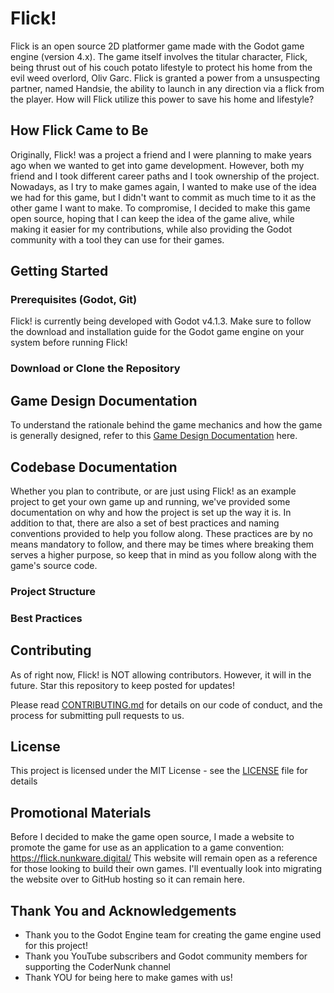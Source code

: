 # Flick!
Flick is an open source 2D platformer game made with the Godot game engine (version 4.x). 
The game itself involves the titular character, Flick, being thrust out of his couch potato lifestyle to protect his home from the evil weed overlord, Oliv Garc. Flick is granted a power from a unsuspecting partner, named Handsie, the ability to launch in any direction via a flick from the player. How will Flick utilize this power to save his home and lifestyle?

## How Flick Came to Be
Originally, Flick! was a project a friend and I were planning to make years ago when we wanted to get into game development. However, both my friend and I took different career paths and I took ownership of the project. Nowadays, as I try to make games again, I wanted to make use of the idea we had for this game, but I didn't want to commit as much time to it as the other game I want to make. To compromise, I decided to make this game open source, hoping that I can keep the idea of the game alive, while making it easier for my contributions, while also providing the Godot community with a tool they can use for their games.


## Getting Started
### Prerequisites (Godot, Git)
Flick! is currently being developed with Godot v4.1.3. Make sure to follow the download and installation guide for the Godot game engine on your system before running Flick!

### Download or Clone the Repository



## Game Design Documentation
To understand the rationale behind the game mechanics and how the game is generally designed, refer to this 
[Game Design Documentation](GAME_DESIGN.md) here.

## Codebase Documentation
Whether you plan to contribute, or are just using Flick! as an example project to get your own game up and running, we've provided some documentation on why and how the project is set up the way it is. In addition to that, there are also a set of best practices and naming conventions provided to help you follow along. These practices are by no means mandatory to follow, and there may be times where breaking them serves a higher purpose, so keep that in mind as you follow along with the game's source code.

### Project Structure

### Best Practices


## Contributing
As of right now, Flick! is NOT allowing contributors. However, it will in the future. Star this repository to keep posted for updates!

Please read [CONTRIBUTING.md](CONTRIBUTING.md) for details on our code of conduct, and the process for submitting pull requests to us.

## License
This project is licensed under the MIT License - see the [LICENSE](LICENSE) file for details

## Promotional Materials
Before I decided to make the game open source, I made a website to promote the game for use as an application to a game convention: https://flick.nunkware.digital/
This website will remain open as a reference for those looking to build their own games. I'll eventually look into migrating the website over to GitHub hosting so it can remain here.

## Thank You and Acknowledgements
- Thank you to the Godot Engine team for creating the game engine used for this project!
- Thank you YouTube subscribers and Godot community members for supporting the CoderNunk channel
- Thank YOU for being here to make games with us!